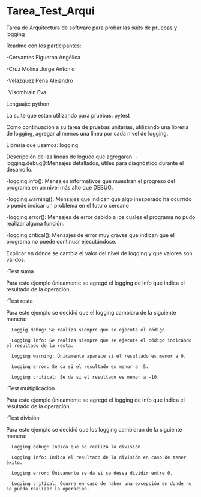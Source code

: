 # Tarea_Test_Arqui
Tarea de Arquitectura de software para probar las suits de pruebas y logging

Readme con los participantes:

-Cervantes Figueroa Angélica

-Cruz Molina Jorge Antonio

-Velázquez Peña Alejandro

-Visomblain Eva

Lenguaje: python

La suite que están utilizando para pruebas: pytest

Como continuación a su tarea de pruebas unitarias, utilizando una libreria de logging, agregar al menos una línea por cada nivel de logging.

Libreria que usamos: logging

Descripción de las líneas de logueo que agregaron.
-logging.debug():Mensajes detallados, útiles para diagnóstico durante el desarrollo.

-logging.info(): Mensajes informativos que muestran el progreso del programa en un nivel más alto que DEBUG.

-logging.warning(): Mensajes que indican que algo inesperado ha ocurrido o puede indicar un problema en el futuro cercano 

-logging.error(): Mensajes de error debido a los cuales el programa no pudo realizar alguna función.

-logging.critical(): Mensajes de error muy graves que indican que el programa no puede continuar ejecutándose.
      
Explicar en dónde se cambia el valor del nivel de logging y qué valores son válidos:

-Test suma 

Para este ejemplo únicamente se agregó el logging de info que indica el resultado de la operación.

-Test resta 

Para este ejemplo se decidió que el logging cambiara de la siguiente manera: 

      Loggig debug: Se realiza siempre que se ejecuta el código. 
      
      Logging info: Se realiza siempre que se ejecute el código indicando el resultado de la resta.
      
      Logging warning: Únicamente aparece si el resultado es menor a 0.
      
      Logging error: Se da si el resultado es menor a -5. 
      
      Logging critical: Se da si el resultado es menor a -10.
      
-Test multiplicación

Para este ejemplo únicamente se agregó el logging de info que indica el resultado de la operación. 

-Test división 

Para este ejemplo se decidió que los logging cambiaran de la siguiente manera:

      Logging debug: Indica que se realiza la división. 
      
      Logging info: Indica el resultado de la división en caso de tener éxito.
      
      Logging error: Únicamente se da si se desea dividir entre 0. 
      
      Logging critical: Ocurre en caso de haber una excepción en donde no se pueda realizar la operación. 


